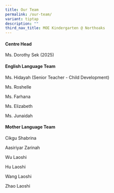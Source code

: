 ```yaml
---
title: Our Team
permalink: /our-team/
variant: tiptap
description: ""
third_nav_title: MOE Kindergarten @ Northoaks
---
```

<h4><strong>Centre Head </strong></h4>
<p>Ms. Dorothy Sek (2025)</p>
<p></p>
<h4><strong>English Language Team </strong></h4>
<p>Ms. Hidayah (Senior Teacher - Child Development)</p>
<p>Ms. Roshelle</p>
<p>Ms. Farhana</p>
<p>Ms. Elizabeth</p>
<p>Ms. Junaidah</p>
<p></p>
<h4><strong>Mother Language Team</strong></h4>
<p>Cikgu Shabrina</p>
<p>Aasiriyar Zarinah</p>
<p>Wu Laoshi</p>
<p>Hu Laoshi</p>
<p>Wang Laoshi</p>
<p>Zhao Laoshi</p>
